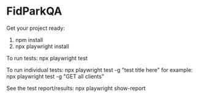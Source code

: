 # FidParkQA

Get your project ready: 
1) npm install
2) npx playwright install 

To run tests:
npx playwright test

To run individual tests:
npx playwright test -g "test title here"
for example: npx playwright test -g "GET all clients"         

See the test report/results:
npx playwright show-report